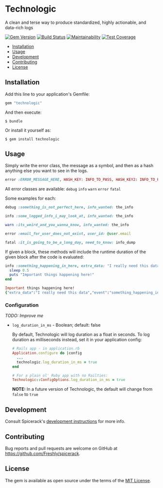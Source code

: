 # Technologic

A clean and terse way to produce standardized, highly actionable, and data-rich logs

[![Gem Version](https://badge.fury.io/rb/technologic.svg)](https://badge.fury.io/rb/technologic)
[![Build Status](https://semaphoreci.com/api/v1/freshly/spicerack/branches/master/badge.svg)](https://semaphoreci.com/freshly/spicerack)
[![Maintainability](https://api.codeclimate.com/v1/badges/7e089c2617c530a85b17/maintainability)](https://codeclimate.com/github/Freshly/spicerack/maintainability)
[![Test Coverage](https://api.codeclimate.com/v1/badges/7e089c2617c530a85b17/test_coverage)](https://codeclimate.com/github/Freshly/spicerack/test_coverage)

* [Installation](#installation)
* [Usage](#usage)
* [Development](#development)
* [Contributing](#contributing)
* [License](#license)

## Installation

Add this line to your application's Gemfile:

```ruby
gem "technologic"
```

And then execute:

    $ bundle

Or install it yourself as:

    $ gem install technologic

## Usage

Simply write the error class, the message as a symbol, and then as a hash anything else you want to see in the logs.

```ruby
error :ERROR_MESSAGE_HERE, HASH_KEY: INFO_TO_PASS, HASH_KEY2: INFO_TO_PASS, 
```

All error classes are available: `debug` `info` `warn` `error` `fatal`

Some examples for each:

```ruby
debug :something_is_not_perfect_here, info_wanted: the_info

info :some_logged_info_i_may_look_at, info_wanted: the_info

warn :its_weird_and_you_wanna_know, info_wanted: the_info

error :email_for_user_does_not_exist, user_id: @user.email

fatal :it_is_going_to_be_a_long_day, need_to_know: info_dump
```

If given a block, these methods will include the runtime duration of the given block after the code is evaluated:
```ruby
info :something_happening_in_here, extra_data: "I really need this data" do
  sleep 0.5
  puts "Important things happening here!"
end

Important things happening here!
{"extra_data":"I really need this data","event":"something_happening_in_here.Object","duration":503.745,"@timestamp":"2020-07-27T20:05:06.355-04:00","@version":"1","severity":"INFO","host":"localhost"}
```

### Configuration

_TODO: Improve me_

* `log_duration_in_ms` - Boolean; default: false
  
  By default, Technologic will log duration as a float in seconds. To log duration as milliseconds instead, set it in your application config:
    
  ```ruby
  # Rails app - in application.rb
  Application.configure do |config
    ...
    technologic.log_duration_in_ms = true
  end
  
  # For a plain ol' Ruby app with no Railties:
  Technologic::ConfigOptions.log_duration_in_ms = true
  ```
  
  **NOTE:** In a future version of Technologic, the default will change from `false` to `true`

## Development

Consult Spicerack's [development instructions](../README.md#development) for more info.

## Contributing

Bug reports and pull requests are welcome on GitHub at https://github.com/Freshly/spicerack.

## License

The gem is available as open source under the terms of the [MIT License](https://opensource.org/licenses/MIT).
